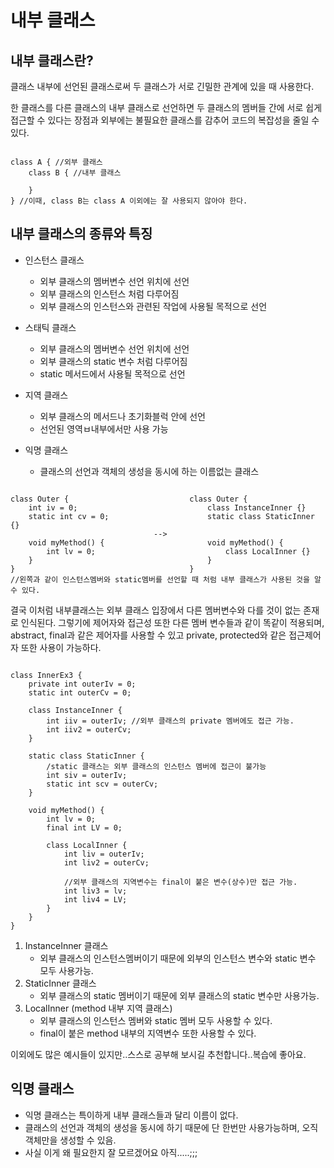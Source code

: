 # 내부 클래스

## 내부 클래스란?
클래스 내부에 선언된 클래스로써 두 클래스가 서로 긴밀한 관계에 있을 때 사용한다.

한 클래스를 다른 클래스의 내부 클래스로 선언하면 두 클래스의 멤버들 간에 서로 쉽게 접근할 수 있다는 장점과 외부에는 불필요한 클래스를 감추어 코드의 복잡성을 줄일 수 있다.

<pre><code>
class A { //외부 클래스
    class B { //내부 클래스

    }
} //이때, class B는 class A 이외에는 잘 사용되지 않아야 한다.
</code></pre>

## 내부 클래스의 종류와 특징
* 인스턴스 클래스
  * 외부 클래스의 멤버변수 선언 위치에 선언
  * 외부 클래스의 인스턴스 처럼 다루어짐
  * 외부 클래스의 인스턴스와 관련된 작업에 사용될 목적으로 선언

* 스태틱 클래스
  * 외부 클래스의 멤버변수 선언 위치에 선언
  * 외부 클래스의 static 변수 처럼 다루어짐
  * static 메서드에서 사용될 목적으로 선언

* 지역 클래스
    * 외부 클래스의 메서드나 초기화블럭 안에 선언
    * 선언된 영역ㅂ내부에서만 사용 가능

* 익명 클래스
    * 클래스의 선언과 객체의 생성을 동시에 하는 이름없는 클래스

<pre><code>
class Outer {                           class Outer {
    int iv = 0;                             class InstanceInner {}
    static int cv = 0;                      static class StaticInner {}
                                -->
    void myMethod() {                       void myMethod() {
        int lv = 0;                             class LocalInner {}
    }                                       }
}                                       }
//왼쪽과 같이 인스턴스멤버와 static멤버를 선언할 때 처럼 내부 클래스가 사용된 것을 알 수 있다.
</code></pre>

결국 이처럼 내부클래스는 외부 클래스 입장에서 다른 멤버변수와 다를 것이 없는 존재로 인식된다.
그렇기에 제어자와 접근성 또한 다른 멤버 변수들과 같이 똑같이 적용되며, abstract, final과 같은 제어자를 사용할 수 있고 private, protected와 같은 접근제어자 또한 사용이 가능하다.

<pre><code>
class InnerEx3 {
    private int outerIv = 0;
    static int outerCv = 0;

    class InstanceInner {
        int iiv = outerIv; //외부 클래스의 private 멤버에도 접근 가능.
        int iiv2 = outerCv;
    }

    static class StaticInner {
        /static 클래스는 외부 클래스의 인스턴스 멤버에 접근이 불가능
        int siv = outerIv;
        static int scv = outerCv;
    }

    void myMethod() {
        int lv = 0;
        final int LV = 0;

        class LocalInner {
            int liv = outerIv;
            int liv2 = outerCv;

            //외부 클래스의 지역변수는 final이 붙은 변수(상수)만 접근 가능.
            int liv3 = lv;
            int liv4 = LV;
        }
    }
}
</code></pre>

1. InstanceInner 클래스
    - 외부 클래스의 인스턴스멤버이기 때문에 외부의 인스턴스 변수와 static 변수 모두 사용가능.
2. StaticInner 클래스
    - 외부 클래스의 static 멤버이기 때문에 외부 클래스의 static 변수만 사용가능.
3. LocalInner (method 내부 지역 클래스)
    - 외부 클래스의 인스턴스 멤버와 static 멤버 모두 사용할 수 있다.
    - final이 붙은 method 내부의 지역변수 또한 사용할 수 있다.

이외에도 많은 예시들이 있지만..스스로 공부해 보시길 추천합니다..복습에 좋아요.

## 익명 클래스

- 익명 클래스는 특이하게 내부 클래스들과 달리 이름이 없다.
- 클래스의 선언과 객체의 생성을 동시에 하기 때문에 단 한번만 사용가능하며, 오직 객체만을 생성할 수 있음.
- 사실 이게 왜 필요한지 잘 모르겠어요 아직.....;;;
  
